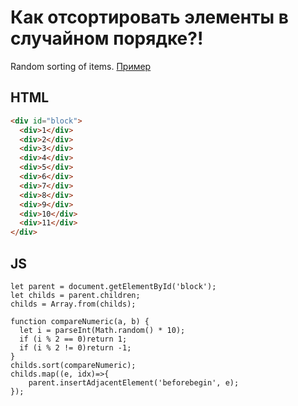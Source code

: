 # Как отсортировать элементы в случайном порядке?!
Random sorting of items. 
[Пример]('https://codepen.io/xakplant/pen/VqjdbP')
## HTML
```HTML
<div id="block">
  <div>1</div>
  <div>2</div>
  <div>3</div>
  <div>4</div>
  <div>5</div>
  <div>6</div>
  <div>7</div>
  <div>8</div>
  <div>9</div>
  <div>10</div>
  <div>11</div>
</div>
```
## JS
```JS
let parent = document.getElementById('block');
let childs = parent.children;
childs = Array.from(childs);

function compareNumeric(a, b) {
  let i = parseInt(Math.random() * 10);
  if (i % 2 == 0)return 1;
  if (i % 2 != 0)return -1;
}
childs.sort(compareNumeric);    
childs.map((e, idx)=>{
    parent.insertAdjacentElement('beforebegin', e);
});
```
